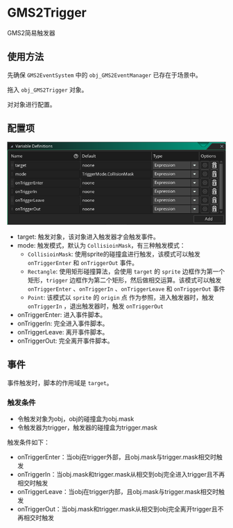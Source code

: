 # GMS2Trigger
GMS2简易触发器

## 使用方法
先确保 `GMS2EventSystem` 中的 `obj_GMS2EventManager` 已存在于场景中。

拖入 `obj_GMS2Trigger` 对象。

对对象进行配置。

## 配置项
![](./img/option.png)
- target: 触发对象，该对象进入触发器才会触发事件。
- mode: 触发模式，默认为 `CollisioinMask`，有三种触发模式：
  - `CollisioinMask`: 使用sprite的碰撞盒进行触发，该模式可以触发 `onTriggerEnter` 和 `onTriggerOut` 事件。
  - `Rectangle`: 使用矩形碰撞算法，会使用 `target` 的 `sprite` 边框作为第一个矩形，`trigger` 边框作为第二个矩形，然后做相交运算。该模式可以触发 `onTriggerEnter` 、`onTriggerIn` 、`onTriggerLeave` 和 `onTriggerOut` 事件
  - `Point`: 该模式以 `sprite` 的 `origin` 点 作为参照，进入触发器时，触发 `onTriggerIn` ，退出触发器时，触发 `onTriggerOut`
- onTriggerEnter: 进入事件脚本。
- onTriggerIn: 完全进入事件脚本。
- onTriggerLeave: 离开事件脚本。
- onTriggerOut: 完全离开事件脚本。

## 事件
事件触发时，脚本的作用域是 `target`。

### 触发条件

- 令触发对象为obj，obj的碰撞盒为obj.mask
- 令触发器为trigger，触发器的碰撞盒为trigger.mask

触发条件如下：
- onTriggerEnter：当obj在trigger外部，且obj.mask与trigger.mask相交时触发
- onTriggerIn：当obj.mask和trigger.mask从相交到obj完全进入trigger且不再相交时触发
- onTriggerLeave：当obj在trigger内部，且obj.mask与trigger.mask相交时触发
- onTriggerOut：当obj.mask和trigger.mask从相交到obj完全离开trigger且不再相交时触发
